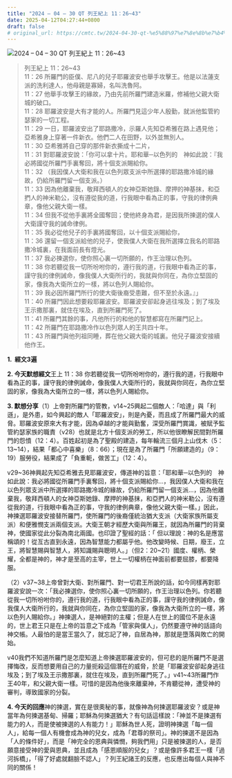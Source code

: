 ```yaml
---
title: "2024 – 04 – 30 QT 列王紀上 11：26~43"
date: 2025-04-12T04:27:44+0800
draft: false
# original_url: https://cmtc.tw/2024-04-30-qt-%e5%88%97%e7%8e%8b%e7%b4%80%e4%b8%8a-11%ef%bc%9a2643
---
```


![2024 – 04 – 30 QT 列王紀上 11：26~43](/images/qt.jpg  "2024 – 04 – 30 QT 列王紀上 11：26~43")

> 列王紀上 11：26~43  
> 11：26 所羅門的臣僕、尼八的兒子耶羅波安也舉手攻擊王。他是以法蓮支派的洗利達人，他母親是寡婦，名叫洗魯阿。  
> 11：27 他舉手攻擊王的緣故，乃由先前所羅門建造米羅，修補他父親大衛城的破口。  
> 11：28 耶羅波安是大有才能的人。所羅門見這少年人殷勤，就派他監管約瑟家的一切工程。  
> 11：29 一日，耶羅波安出了耶路撒冷，示羅人先知亞希雅在路上遇見他；亞希雅身上穿著一件新衣。他們二人在田野，以外並無別人。  
> 11：30 亞希雅將自己穿的那件新衣撕成十二片，  
> 11：31 對耶羅波安說：「你可以拿十片。耶和華─以色列的　神如此說：『我必將國從所羅門手裏奪回，將十個支派賜給你。  
> 11：32 （我因僕人大衛和我在以色列眾支派中所選擇的耶路撒冷城的緣故，仍給所羅門留一個支派。）  
> 11：33 因為他離棄我，敬拜西頓人的女神亞斯她錄、摩押的神基抹，和亞捫人的神米勒公，沒有遵從我的道，行我眼中看為正的事，守我的律例典章，像他父親大衛一樣。  
> 11：34 但我不從他手裏將全國奪回；使他終身為君，是因我所揀選的僕人大衛謹守我的誡命律例。  
> 11：35 我必從他兒子的手裏將國奪回，以十個支派賜給你，  
> 11：36 還留一個支派給他的兒子，使我僕人大衛在我所選擇立我名的耶路撒冷城裏，在我面前長有燈光。  
> 11：37 我必揀選你，使你照心裏一切所願的，作王治理以色列。  
> 11：38 你若聽從我一切所吩咐你的，遵行我的道，行我眼中看為正的事，謹守我的律例誡命，像我僕人大衛所行的，我就與你同在，為你立堅固的家，像我為大衛所立的一樣，將以色列人賜給你。  
> 11：39 我必因所羅門所行的使大衛後裔受患難，但不至於永遠。』」  
> 11：40 所羅門因此想要殺耶羅波安。耶羅波安卻起身逃往埃及；到了埃及王示撒那裏，就住在埃及，直到所羅門死了。  
> 11：41 所羅門其餘的事，凡他所行的和他的智慧都寫在所羅門記上。  
> 11：42 所羅門在耶路撒冷作以色列眾人的王共四十年。  
> 11：43 所羅門與他列祖同睡，葬在他父親大衛的城裏。他兒子羅波安接續他作王。

**1.  經文3遍**

**2. 今天默想經文**王上 11：38 你若聽從我一切所吩咐你的，遵行我的道，行我眼中看為正的事，謹守我的律例誡命，像我僕人大衛所行的，我就與你同在，為你立堅固的家，像我為大衛所立的一樣，將以色列人賜給你。

**3. 默想分享**（1）上帝對所羅門的管教，v14~25興起二個敵人：「哈達」與「利遜」，是外患，如今興起的敵人「耶羅波安」，則是內憂，而且成了所羅門最大的威脅。耶羅波安原來大有才能，因為卓越的才能與勤奮，深受所羅門賞識，被賦予監管約瑟家族的職責（v28）也就是北方十個支派的勞工，所以他很瞭解民間對所羅門的怨憤（12：4）。百姓起初是為了聖殿的建造，每年輪流三個月上山伐木（5：13~14），結果「都心中喜樂」（8：66）；現在是為了所羅門「所願建造的」（9：19）服勞役，結果成了「負重軛，做苦工」（12：4）。

v29~36神興起先知亞希雅去見耶羅波安，傳道神的旨意：「耶和華─以色列的　神如此說：我必將國從所羅門手裏奪回，將十個支派賜給你…，我因僕人大衛和我在以色列眾支派中所選擇的耶路撒冷城的緣故，仍給所羅門留一個支派…，因為他離棄我，敬拜西頓人的女神亞斯她錄、摩押的神基抹，和亞捫人的神米勒公，沒有遵從我的道，行我眼中看為正的事，守我的律例典章，像他父親大衛一樣。」因此，神揀選耶羅波安接替所羅門，使所羅門的後裔僅統治猶大支派（大衛家族所屬支派）和便雅憫支派兩個支派。大衛王朝才經歷大衛與所羅王，就因為所羅門的背棄神，使國家從此分裂為南北兩國。也印證了聖經的話：「 但以理說：神的名是應當稱頌的！從亙古直到永遠，因為智慧能力都屬乎他。他改變時候、日期，廢王，立王，將智慧賜與智慧人，將知識賜與聰明人。」（但2：20~21）國度、權柄、榮耀，全都是神的，神才是至高的主宰，世上一切權柄在神面前都要屈膝，都要降服。

（2）v37~38上帝曾對大衛、對所羅門、對一切君王所說的話，如今同樣再對耶羅波安說一次：「我必揀選你，使你照心裏一切所願的，作王治理以色列。你若聽從我一切所吩咐你的，遵行我的道，行我眼中看為正的事，謹守我的律例誡命，像我僕人大衛所行的，我就與你同在，為你立堅固的家，像我為大衛所立的一樣，將以色列人賜給你。」神揀選人，是神絕對的主權；但是人在世上的國位不是永遠的，世上君王只是在上帝的旨意之下成為「管家與僕人」，仍然要遵守神的話語向神交帳。人最怕的是當王當久了，就忘記了神，自居為神，那就是墮落與敗亡的開始。

v40我們不知道所羅門是怎麼知道上帝揀選耶羅波安的，但可悲的是所羅門不是選擇悔改，反而想要用自己的力量扼殺這個潛在的威脅，於是「耶羅波安卻起身逃往埃及；到了埃及王示撒那裏，就住在埃及，直到所羅門死了。」v41~43所羅門作王40年，和父親大衛一樣。可惜的是因為他後來離棄神，不肯聽從神，遭受神的審判，導致國家的分裂。

**4. 今天的回應**神的揀選，實在是很奧秘的事，就像神為何揀選耶羅波安？或是神當年為何揀選基甸、掃羅；耶穌為何揀選猶大？有句話這樣說：「神並不是揀選有能力的人，而是使被揀選的人有能力！」耶穌為世人死，證明神揀選「每一個人」，給每一個人有機會成為神的兒女，成為「君尊的祭司」。神的揀選不是因為「人的條件好」，而是「神完全的恩典與憐憫，夠我們用」只是被揀選的人，是否願意接受神的愛與恩典，並且成為「感恩順服的兒女」？或是像許多君王一樣「過河拆橋」，「得了好處就翻臉不認人」？列王紀諸王的反應，也反應出每個人與神不同的關係！